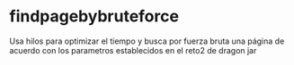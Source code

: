 findpagebybruteforce
====================

Usa hilos para optimizar el tiempo y busca por fuerza bruta una página de acuerdo con los parametros establecidos en el reto2 de dragon jar
